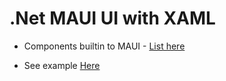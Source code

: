# .Net MAUI UI with XAML
- Components builtin to MAUI - [List here](https://learn.microsoft.com/en-us/dotnet/maui/user-interface/controls/?view=net-maui-8.0)

- See example [Here](../HelloWorld/MainPage.xaml)
